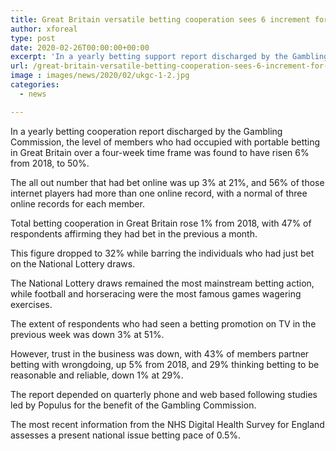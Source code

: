 ```yaml
---
title: Great Britain versatile betting cooperation sees 6 increment for 2019 industry trust down
author: xforeal 
type: post
date: 2020-02-26T00:00:00+00:00
excerpt: 'In a yearly betting support report discharged by the Gambling Commission, the level of members who had occupied with versatile betting in Great Britain over a four-week time frame was found to have risen 6&amp;percnt; from 2018, to 50&amp;percnt; '
url: /great-britain-versatile-betting-cooperation-sees-6-increment-for-2019-industry-trust-down/
image : images/news/2020/02/ukgc-1-2.jpg
categories:
  - news

---
```

In a yearly betting cooperation report discharged by the Gambling Commission, the level of members who had occupied with portable betting in Great Britain over a four-week time frame was found to have risen 6&percnt; from 2018, to 50&percnt;. 

The all out number that had bet online was up 3&percnt; at 21&percnt;, and 56&percnt; of those internet players had more than one online record, with a normal of three online records for each member. 

Total betting cooperation in Great Britain rose 1&percnt; from 2018, with 47&percnt; of respondents affirming they had bet in the previous a month. 

This figure dropped to 32&percnt; while barring the individuals who had just bet on the National Lottery draws. 

The National Lottery draws remained the most mainstream betting action, while football and horseracing were the most famous games wagering exercises. 

The extent of respondents who had seen a betting promotion on TV in the previous week was down 3&percnt; at 51&percnt;. 

However, trust in the business was down, with 43&percnt; of members partner betting with wrongdoing, up 5&percnt; from 2018, and 29&percnt; thinking betting to be reasonable and reliable, down 1&percnt; at 29&percnt;. 

The report depended on quarterly phone and web based following studies led by Populus for the benefit of the Gambling Commission. 

The most recent information from the NHS Digital Health Survey for England assesses a present national issue betting pace of 0.5&percnt;.